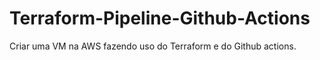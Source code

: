 # Terraform-Pipeline-Github-Actions
Criar uma VM na AWS fazendo uso do Terraform e do Github actions.
